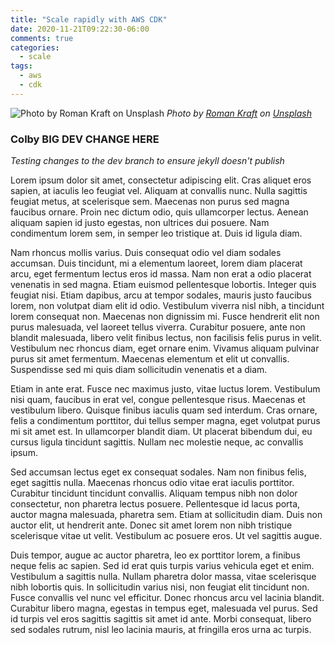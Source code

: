 ```yaml
---
title: "Scale rapidly with AWS CDK"
date: 2020-11-21T09:22:30-06:00
comments: true
categories:
  - scale
tags:
  - aws
  - cdk
---
```

![Photo by Roman Kraft on Unsplash](/assets/images/scale-image-roman-kraft-RtDwtRDvYQg-unsplash.jpg)
*<span>Photo by <a href="https://unsplash.com/@romankraft?utm_source=unsplash&amp;utm_medium=referral&amp;utm_content=creditCopyText">Roman Kraft</a> on <a href="https://unsplash.com/s/photos/scale?utm_source=unsplash&amp;utm_medium=referral&amp;utm_content=creditCopyText">Unsplash</a></span>*

### Colby BIG DEV CHANGE HERE
*Testing changes to the dev branch to ensure jekyll doesn't publish*

Lorem ipsum dolor sit amet, consectetur adipiscing elit. Cras aliquet eros sapien, at iaculis leo feugiat vel. Aliquam at convallis nunc. Nulla sagittis feugiat metus, at scelerisque sem. Maecenas non purus sed magna faucibus ornare. Proin nec dictum odio, quis ullamcorper lectus. Aenean aliquam sapien id justo egestas, non ultrices dui posuere. Nam condimentum lorem sem, in semper leo tristique at. Duis id ligula diam.

Nam rhoncus mollis varius. Duis consequat odio vel diam sodales accumsan. Duis tincidunt, mi a elementum laoreet, lorem diam placerat arcu, eget fermentum lectus eros id massa. Nam non erat a odio placerat venenatis in sed magna. Etiam euismod pellentesque lobortis. Integer quis feugiat nisi. Etiam dapibus, arcu at tempor sodales, mauris justo faucibus lorem, non volutpat diam elit id odio. Vestibulum viverra nisl nibh, a tincidunt lorem consequat non. Maecenas non dignissim mi. Fusce hendrerit elit non purus malesuada, vel laoreet tellus viverra. Curabitur posuere, ante non blandit malesuada, libero velit finibus lectus, non facilisis felis purus in velit. Vestibulum nec rhoncus diam, eget ornare enim. Vivamus aliquam pulvinar purus sit amet fermentum. Maecenas elementum et elit ut convallis. Suspendisse sed mi quis diam sollicitudin venenatis et a diam.

Etiam in ante erat. Fusce nec maximus justo, vitae luctus lorem. Vestibulum nisi quam, faucibus in erat vel, congue pellentesque risus. Maecenas et vestibulum libero. Quisque finibus iaculis quam sed interdum. Cras ornare, felis a condimentum porttitor, dui tellus semper magna, eget volutpat purus mi sit amet est. In ullamcorper blandit diam. Ut placerat bibendum dui, eu cursus ligula tincidunt sagittis. Nullam nec molestie neque, ac convallis ipsum.

Sed accumsan lectus eget ex consequat sodales. Nam non finibus felis, eget sagittis nulla. Maecenas rhoncus odio vitae erat iaculis porttitor. Curabitur tincidunt tincidunt convallis. Aliquam tempus nibh non dolor consectetur, non pharetra lectus posuere. Pellentesque id lacus porta, auctor magna malesuada, pharetra sem. Etiam at sollicitudin diam. Duis non auctor elit, ut hendrerit ante. Donec sit amet lorem non nibh tristique scelerisque vitae ut velit. Vestibulum ac posuere eros. Ut vel sagittis augue.

Duis tempor, augue ac auctor pharetra, leo ex porttitor lorem, a finibus neque felis ac sapien. Sed id erat quis turpis varius vehicula eget et enim. Vestibulum a sagittis nulla. Nullam pharetra dolor massa, vitae scelerisque nibh lobortis quis. In sollicitudin varius nisi, non feugiat elit tincidunt non. Fusce convallis vel nunc vel efficitur. Donec rhoncus arcu vel lacinia blandit. Curabitur libero magna, egestas in tempus eget, malesuada vel purus. Sed id turpis vel eros sagittis sagittis sit amet id ante. Morbi consequat, libero sed sodales rutrum, nisl leo lacinia mauris, at fringilla eros urna ac turpis.


